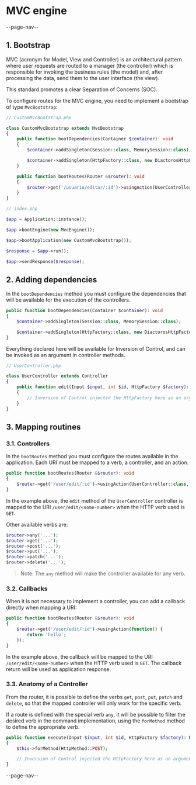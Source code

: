 # MVC engine

--page-nav--

## 1. Bootstrap

MVC (acronym for Model, View and Controller) is an architectural pattern where
user requests are routed to a manager (the controller) which is responsible for
invoking the business rules (the model) and, after processing the data, send
them to the user interface (the view).

This standard promotes a clear Separation of Concerns (SOC).

To configure routes for the MVC engine, you need to implement a bootstrap of
type `MvcBootstrap`:

```php
// CustomMvcBootstrap.php

class CustomMvcBootstrap extends MvcBootstrap
{
    public function bootDependencies(Container $container): void
    {
        $container->addSingleton(Session::class, MemorySession::class);

        $container->addSingleton(HttpFactory::class, new DiactorosHttpFactory());
    }

    public function bootRoutes(Router &$router): void
    {
        $router->get('/usuario/editar/:id')->usingAction(UserController::class, 'edit');
    }
}
```

```php
// index.php

$app = Application::instance();

$app->bootEngine(new MvcEngine());

$app->bootApplication(new CustomMvcBootstrap());

$response = $app->run();

$app->sendResponse($response);
```

## 2. Adding dependencies

In the `bootDependencies` method you must configure the dependencies that will
be available for the execution of the controllers.

```php
public function bootDependencies(Container $container): void
{
    $container->addSingleton(Session::class, MemorySession::class);

    $container->addSingleton(HttpFactory::class, new DiactorosHttpFactory());
}
```

Everything declared here will be available for Inversion of Control, and can be
invoked as an argument in controller methods.

```php
// UserController.php

class UserController extends Controller
{
    public function edit(Input $input, int $id, HttpFactory $factory): ResponseInterface
    {
        // Inversion of Control injected the HttpFactory here as an argument
    }
}
```

## 3. Mapping routines

### 3.1. Controllers

In the `bootRoutes` method you must configure the routes available in the application.
Each URI must be mapped to a verb, a controller, and an action.

```php
public function bootRoutes(Router &$router): void
{
    $router->get('/user/edit/:id')->usingAction(UserController::class, 'edit');
}
```

In the example above, the `edit` method of the `UserController` controller is
mapped to the URI `/user/edit/<some-number>` when the HTTP verb used is `GET`.

Other available verbs are:

```php
$router->any('...');
$router->get('...');
$router->post('...');
$router->put('...');
$router->patch('...');
$router->delete('...');
```

> Note: The `any` method will make the controller available for any verb.

### 3.2. Callbacks

When it is not necessary to implement a controller, you can add a callback
directly when mapping a URI:

```php
public function bootRoutes(Router &$router): void
{
    $router->get('/user/edit/:id')->usingAction(function() {
        return 'hello';
    });
}
```

In the example above, the callback will be mapped to the URI `/user/edit/<some-number>`
when the HTTP verb used is `GET`. The callback return will be used as application
response.

### 3.3. Anatomy of a Controller

From the router, it is possible to define the verbs `get`, `post`, `put`, `patch`
and `delete`, so that the mapped controller will only work for the specific verb.

If a route is defined with the special verb `any`, it will be possible to filter
the desired verb in the command implementation, using the `forMethod` method to
define the appropriate verb.

```php
public function execute(Input $input, int $id, HttpFactory $factory): ResponseInterface
{
    $this->forMethod(HttpMethod::POST);

    // Inversion of Control injected the HttpFactory here as an argument
}
```

--page-nav--
